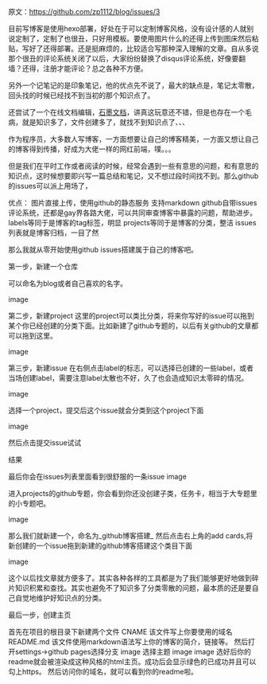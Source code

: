 原文：https://github.com/zp1112/blog/issues/3

目前写博客是使用hexo部署，好处在于可以定制博客风格，没有设计感的人就别说定制了，定制了也很丑，只好用模板。要使用图片什么的还得上传到图床然后粘贴，写好了还得部署。还是挺麻烦的，比较适合写那种深入理解的文章。自从多说那个很丑的评论系统关闭了以后，大家纷纷替换了disqus评论系统，好像要翻墙？还得，注册才能评论？总之各种不方便。

另外一个记笔记的是印象笔记，他的优点先不说了，最大的缺点是，笔记太零散，回头找的时候已经找不到当初的那个知识点了。

还尝试了一个在线文档编辑，[石墨文档](https://shimo.im/)，讲真这玩意还不错，但是也存在一个毛病，就是知识多了，文件创建多了，就找不到知识点了、、、

作为程序员，大多数人写博客，一方面想要让自己的博客精美，一方面又想让自己的博客得到传播，好成为大佬一样的网红前端，噗。。。

但是我们在平时工作或者阅读的时候，经常会遇到一些有意思的问题，和有意思的知识点，这时候想要即兴写一篇总结和笔记，又不想过段时间找不到。那么github的issues可以派上用场了，

优点：
图片直接上传，使用github的静态服务
支持markdown
github自带issues评论系统，还都是gay界各路大佬，可以共同审查博客中暴露的问题，帮助进步。
labels等同于是博客的tag标签，明显
projects等同于是博客的分类，整洁
issues列表就是博客归档，一目了然

那么我就从零开始使用github issues搭建属于自己的博客吧。

第一步，新建一个仓库

可以命名为blog或者自己喜欢的名字。

image

第二步，新建project
这里的project可以类比分类，将来你写好的issue可以拖到某个你已经创建的分类下面。比如新建了github专题的，以后有关github的文章都可以拖到这里。

image

第三步，新建issue
在右侧点击label的标志，可以选择已创建的一些label，或者当场创建label，需要注意label太散也不好，久了也会造成知识太零碎的情况。

image

选择一个project，提交后这个issue就会分类到这个project下面

image

然后点击提交issue试试

结果

最后你会在issues列表里面看到很舒服的一条issue
image

进入projects的github专题，你会看到你还没创建子类，任务卡，相当于大专题里的小专题吧。

image

那么我们就新建一个，命名为_github博客搭建_
然后点击右上角的add cards,将新创建的一个issue拖到新建的github博客搭建这个类目下面

image

这个以后找文章就方便多了。其实各种各样的工具都是为了我们能够更好地做到碎片知识积累和查找。其实也避免不了知识多了分类零散的问题，最本质的还是要自己自觉地维护好知识点的分类。

最后一步，创建主页

首先在项目的根目录下新建两个文件
CNAME 该文件写上你要使用的域名
README.md 该文件使用markdown语法写上你的博客的简介，链接等。
然后打开settings->github pages选择分支
image
选择主题
image
image
选好后你的readme就会被渲染成这种风格的html主页。成功后会显示绿色的已成功并且可以勾上https。
然后访问你的域名，就可以看到你的readme啦。